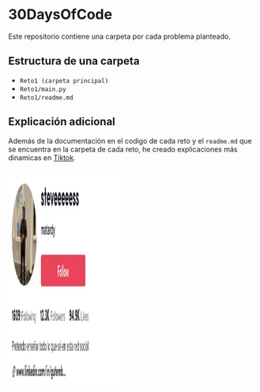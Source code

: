# 30DaysOfCode 

Este repositorio contiene una carpeta por cada problema planteado.

## Estructura de una carpeta
- `Reto1 (carpeta principal)` 
- `Reto1/main.py`
- `Reto1/readme.md `

## Explicación adicional
Además de la documentación en el codigo de cada reto y el `readme.md` que se encuentra en la carpeta de cada reto, he creado explicaciones más dinamicas en [Tiktok](https://www.tiktok.com/@steveeeeess).
<p float="left">
<img src="https://github.com/matardy/30DaysOfCode/blob/main/tiktokUser.jpeg" width = "230" height = "440">
</p>




